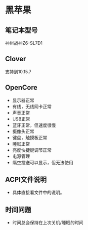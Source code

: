 # 黑苹果
 
 
## 笔记本型号
  神州战神Z6-SL7D1
  
## Clover
支持到10.15.7

## OpenCore

- 显示器正常
- 有线，无线网卡正常
- 声音正常
- USB正常
- 蓝牙正常，但速度很慢
- 摄像头正常
- 键盘，触摸板正常
- 睡眠正常
- 亮度快捷键调节正常
- 电源管理
- 隔空投送可以显示，但无法使用


## ACPI文件说明
- 具体直接看文件中的说明。

## 时间问题
- 时间总会保持在上次关机/睡眠的时间
